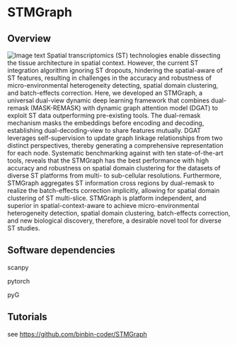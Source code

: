 # STMGraph

## Overview
 ![Image text](https://github.com/binbin-coder/SpatialG/blob/main/overview.jpg)
    Spatial transcriptomics (ST) technologies enable dissecting the tissue architecture in spatial context. However, the current ST integration algorithm ignoring ST dropouts, hindering the spatial-aware of ST features, resulting in challenges in the accuracy and robustness of micro-environmental heterogeneity detecting, spatial domain clustering, and batch-effects correction. Here, we developed an STMGraph, a universal dual-view dynamic deep learning framework that combines dual-remask (MASK-REMASK) with dynamic graph attention model (DGAT) to exploit ST data outperforming pre-existing tools. The dual-remask mechanism masks the embeddings before encoding and decoding, establishing dual-decoding-view to share features mutually. DGAT leverages self-supervision to update graph linkage relationships from two distinct perspectives, thereby generating a comprehensive representation for each node. Systematic benchmarking against with ten state-of-the-art tools, reveals that the STMGraph has the best performance with high accuracy and robustness on spatial domain clustering for the datasets of diverse ST platforms from multi- to sub-cellular resolutions. Furthermore, STMGraph aggregates ST information cross regions by dual-remask to realize the batch-effects correction implicitly, allowing for spatial domain clustering of ST multi-slice. STMGraph is platform independent, and superior in spatial-context-aware to achieve micro-environmental heterogeneity detection, spatial domain clustering, batch-effects correction, and new biological discovery, therefore, a desirable novel tool for diverse ST studies.

## Software dependencies
scanpy

pytorch

pyG

## Tutorials
see https://github.com/binbin-coder/STMGraph

